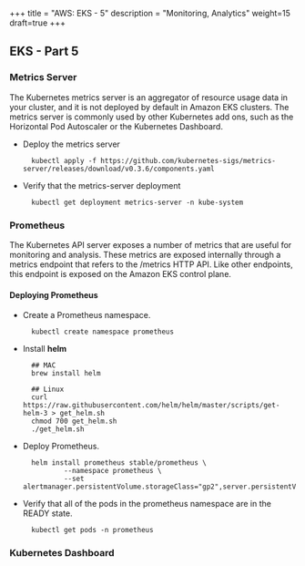 +++
title = "AWS: EKS - 5"
description = "Monitoring, Analytics"
weight=15
draft=true
+++


## EKS - Part 5

### Metrics Server

The Kubernetes metrics server is an aggregator of resource usage data in your cluster, and it is not deployed by default in Amazon EKS clusters. The metrics server is commonly used by other Kubernetes add ons, such as the Horizontal Pod Autoscaler or the Kubernetes Dashboard. 

* Deploy the metrics server

        kubectl apply -f https://github.com/kubernetes-sigs/metrics-server/releases/download/v0.3.6/components.yaml


* Verify that the metrics-server deployment

        kubectl get deployment metrics-server -n kube-system



### Prometheus


The Kubernetes API server exposes a number of metrics that are useful for monitoring and analysis. These metrics are exposed internally through a metrics endpoint that refers to the /metrics HTTP API. Like other endpoints, this endpoint is exposed on the Amazon EKS control plane. 


#### Deploying Prometheus


* Create a Prometheus namespace.

        kubectl create namespace prometheus

* Install __helm__

        ## MAC
        brew install helm

        ## Linux
        curl https://raw.githubusercontent.com/helm/helm/master/scripts/get-helm-3 > get_helm.sh
        chmod 700 get_helm.sh
        ./get_helm.sh

* Deploy Prometheus.

        helm install prometheus stable/prometheus \
                --namespace prometheus \
                --set alertmanager.persistentVolume.storageClass="gp2",server.persistentVolume.storageClass="gp2"

* Verify that all of the pods in the prometheus namespace are in the READY state.

        kubectl get pods -n prometheus


### Kubernetes Dashboard



